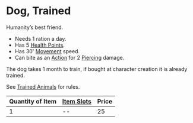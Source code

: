 # Dog, Trained

Humanity’s best friend. 
- Needs 1 ration a day.
- Has 5 [Health Points](../../../../../Player%20Characters/Derived%20Statistics/Health%20Points.md). 
- Has 30' [Movement](../../../../../Game%20Procedures/Movement.md) speed.
- Can bite as an [Action](../../../../../Game%20Procedures/Action.md) for 2 [Piercing](../../../../../Damage%20Types/Piercing.md) damage.

The dog takes 1 month to train, if bought at character creation it is already trained.

See [Trained Animals](../../../Trained%20Animals.md) for rules.

| Quantity of Item | [Item Slots](../../../../../Player%20Characters/Derived%20Statistics/Item%20Slots.md) | Price |
| ---------------- | ------------------------------------------------------------------------------------- | ----- |
| 1                | --                                                                                    | 25    |
